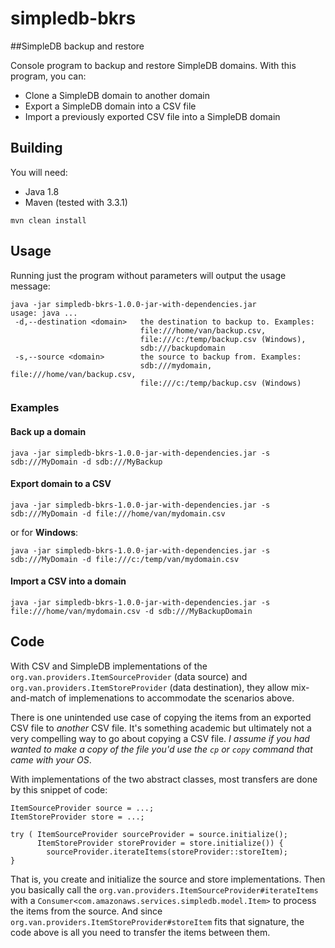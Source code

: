# simpledb-bkrs
##SimpleDB backup and restore

Console program to backup and restore SimpleDB domains. With this program, you can:

* Clone a SimpleDB domain to another domain
* Export a SimpleDB domain into a CSV file
* Import a previously exported CSV file into a SimpleDB domain

## Building

You will need:

* Java 1.8
* Maven (tested with 3.3.1)

```
mvn clean install
```

## Usage

Running just the program without parameters will output the usage message:
```
java -jar simpledb-bkrs-1.0.0-jar-with-dependencies.jar
usage: java ...
 -d,--destination <domain>   the destination to backup to. Examples:
                             file:///home/van/backup.csv,
                             file:///c:/temp/backup.csv (Windows),
                             sdb:///backupdomain
 -s,--source <domain>        the source to backup from. Examples:
                             sdb:///mydomain, file:///home/van/backup.csv,
                             file:///c:/temp/backup.csv (Windows)

```

### Examples

#### Back up a domain
`java -jar simpledb-bkrs-1.0.0-jar-with-dependencies.jar -s sdb:///MyDomain -d sdb:///MyBackup`

#### Export domain to a CSV
```
java -jar simpledb-bkrs-1.0.0-jar-with-dependencies.jar -s sdb:///MyDomain -d file:///home/van/mydomain.csv
```
or for **Windows**:
```
java -jar simpledb-bkrs-1.0.0-jar-with-dependencies.jar -s sdb:///MyDomain -d file:///c:/temp/van/mydomain.csv
```

#### Import a CSV into a domain
```
java -jar simpledb-bkrs-1.0.0-jar-with-dependencies.jar -s file:///home/van/mydomain.csv -d sdb:///MyBackupDomain
```

## Code
With CSV and SimpleDB implementations of the `org.van.providers.ItemSourceProvider` (data source)
and `org.van.providers.ItemStoreProvider` (data destination), they allow mix-and-match of implemenations to 
accommodate the scenarios above.

There is one unintended use case of copying the items from an exported CSV file to _another_ CSV file. It's
something academic but ultimately not a very compelling way to go about copying a CSV file. _I assume if you 
had wanted to make a copy of the file you'd use the `cp` or `copy` command that came with your OS_.

With implementations of the two abstract classes, most transfers are done by this snippet of code:
```
ItemSourceProvider source = ...;
ItemStoreProvider store = ...;

try ( ItemSourceProvider sourceProvider = source.initialize();
      ItemStoreProvider storeProvider = store.initialize()) {
        sourceProvider.iterateItems(storeProvider::storeItem);
}
```

That is, you create and initialize the source and store implementations. Then you basically call the 
`org.van.providers.ItemSourceProvider#iterateItems` with a `Consumer<com.amazonaws.services.simpledb.model.Item>`
to process the items from the source. And since `org.van.providers.ItemStoreProvider#storeItem` fits that signature,
the code above is all you need to transfer the items between them.



